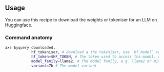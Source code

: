 ## Usage

You can use this recipe to download the weights or tokeniser for an LLM on Huggingface.

### Command anatomy
```bash
axs byquery downloaded,
            hf_tokeniser, # download a the tokeniser, use `hf_model` to download the model instead
            hf_token=$HF_TOKEN, # The token used to access the model, can be obtained from Huggingface
            model_family=llama2, # The model family, e.g. llama2 or mixtral
            variant=7b # The model variant
```